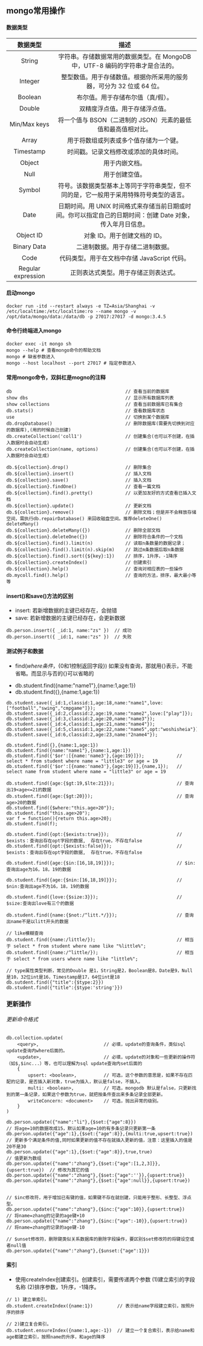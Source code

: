 ## mongo常用操作

#### 数据类型
数据类型 | 描述
:---:|:---:
String | 字符串。存储数据常用的数据类型。在 MongoDB 中，UTF-8 编码的字符串才是合法的。
Integer | 整型数值。用于存储数值。根据你所采用的服务器，可分为 32 位或 64 位。
Boolean | 布尔值。用于存储布尔值（真/假）。
Double | 双精度浮点值。用于存储浮点值。
Min/Max keys | 将一个值与 BSON（二进制的 JSON）元素的最低值和最高值相对比。
Array | 用于将数组或列表或多个值存储为一个键。
Timestamp | 时间戳。记录文档修改或添加的具体时间。
Object | 用于内嵌文档。
Null | 用于创建空值。
Symbol | 符号。该数据类型基本上等同于字符串类型，但不同的是，它一般用于采用特殊符号类型的语言。
Date | 日期时间。用 UNIX 时间格式来存储当前日期或时间。你可以指定自己的日期时间：创建 Date 对象，传入年月日信息。
Object ID | 对象 ID。用于创建文档的 ID。
Binary Data | 二进制数据。用于存储二进制数据。
Code | 代码类型。用于在文档中存储 JavaScript 代码。
Regular expression | 正则表达式类型。用于存储正则表达式。

#### 启动mongo
```
docker run -itd --restart always -e TZ=Asia/Shanghai -v /etc/localtime:/etc/localtime:ro --name mongo -v /opt/data/mongo/data:/data/db -p 27017:27017 -d mongo:3.4.5
```
#### 命令行终端进入mongo
```
docker exec -it mongo sh
mongo --help # 查看mongo命令的帮助文档
mongo # 缺省参数进入
mongo --host localhost --port 27017 # 指定参数进入
```
#### 常用mongo命令，双斜杠是mogno的注释
```
db                                          // 查看当前的数据库
show dbs                                    // 显示所有数据库列表
show collections                            // 查看当前数据库已有集合
db.stats()                                  // 查看数据库状态
use                                         // 切换到某个数据库
db.dropDatabase()                           // 删除数据库(需要先切换到对应的数据库),(用的时候自己创建)
db.createCollection('coll1')                // 创建集合(也可以不创建，在插入数据时会自动生成)
db.createCollection(name, options)          // 创建集合(也可以不创建，在插入数据时会自动生成)

db.${collection}.drop()                     // 删除集合
db.${collection}.insert()                   // 插入文档
db.${collection}.save()                     // 插入文档
db.${collection}.findOne()                  // 查看一篇文档
db.${collection}.find().pretty()            // 以更加友好的方式查看已插入文档
db.${collection}.update()                   // 更新文档
db.${collection}.remove()                   // 删除文档；但是并不会释放存储空间，需执行db.repairDatabase() 来回收磁盘空间。推荐deleteOne() deleteMany()
db.${collection}.deleteMany({})             // 删除全部文档
db.${collection}.deleteOne({})              // 删除符合条件的一个文档
db.${collection}.find().limit(n)            // 读取n条数量的数据记录；
db.${collection}.find().limit(n).skip(m)    // 跳过m条数据后取n条数据
db.${collection}.find().sort({${key}:1})    // 排序，1升序，-1降序
db.${collection}.createIndex()              // 创建索引
db.${collection}.help()                     // 查询对相应表的一些操作
db.mycoll.find().help()                     // 查询的方法，排序，最大最小等等
```

#### insert()和save()方法的区别
* insert: 若新增数据的主键已经存在，会抛错
* save:   若新增数据的主键已经存在，会更新数据
```
db.person.insert({ _id:1, name:"zs" })  // 成功
db.person.insert({ _id:1, name:"zs" })  // 失败
```


#### 测试例子和数据
* find(${where条件}，${0和1控制返回字段})   如果没有查询，那就用{}表示，不能省略。而显示与否的{}可以省略的
- db.student.find({name:"name1"},{name:1,age:1})
- db.student.find({},{name:1,age:1})
```
db.student.save({_id:1,classid:1,age:18,name:"name1",love:["football","swing","cmpgame"]});
db.student.save({_id:2,classid:2,age:19,name:"name2",love:["play"]});
db.student.save({_id:3,classid:2,age:20,name:"name3"});
db.student.save({_id:4,classid:1,age:21,name:"name4"});
db.student.save({_id:5,classid:1,age:22,name:"name5",opt:"woshisheia"});
db.student.save({_id:6,classid:2,age:23,name:"2name4"});

db.student.find({},{name:1,age:1})
db.student.find({name:"name1"},{name:1,age:1})
db.student.find({'$or':[{name:'name3'},{age:19}]});            // select * from student where name = "little3" or age = 19
db.student.find({'$or':[{name:'name3'},{age:19}]},{name,1});   // select name from student where name = "little3" or age = 19

db.student.find({age:{$gt:19,$lte:21}});                       // 查询出19<age<=21的数据
db.student.find({age:{$gt:20}});                               // 查询age>20的数据
db.student.find({$where:"this.age>20"});
db.student.find("this.age>20");
var f = function(){return this.age>20};
db.student.find(f);

db.student.find({opt:{$exists:true}});                         // $exists：查询出存在opt字段的数据,  存在true，不存在false
db.student.find({opt:{$exists:false}});                        // $exists：查询出存在opt字段的数据,  存在true，不存在false

db.student.find({age:{$in:[16,18,19]}});                       // $in:查询出age为16，18，19的数据

db.student.find({age:{$nin:[16,18,19]}});                      // $nin:查询出age不为16，18，19的数据

db.student.find({love:{$size:3}});                             // $size:查询出love有三个的数据

db.student.find({name:{$not:/^litt.*/}});                      // 查询出name不是以litt开头的数据

// like模糊查询
db.student.find({name:/little/});                              // 相当于 select * from student where name like "%little%";
db.student.find({name:/^little/});                             // 相当于 select * from users where name like "little%";

// type属性类型判断，常见的Double 是1，String是2，Boolean是8，Date是9，Null是10，32位int是16，Timestamp是17，64位int是18
db.sutdent.find({"title":{$type:2}})
db.student.find({"title":{$type:'string'}})
```


### 更新操作
###### 更新命令格式
```
db.collection.update(
    <query>,                        // 必填，update的查询条件，类似sql update查询内where后面的。
    <update>,                       // 必填，update的对象和一些更新的操作符（如$,$inc...）等，也可以理解为sql update查询内set后面的
    {
        upsert: <boolean>,          // 可选，这个参数的意思是，如果不存在匹配的记录，是否插入新对象，true为插入，默认是false，不插入。
        multi: <boolean>,           // 可选，mongodb 默认是false，只更新找到的第一条记录，如果这个参数为true，就把按条件查出来多条记录全部更新。
        writeConcern: <document>    // 可选，抛出异常的级别。
    }
)

db.person.update({"name":"li"},{$set:{"age":8}})                         // 将age=10的数据改成15，默认如果age=10的有多条记录只更新第一条
db.person.update({"age":1},{$set:{"age":8}},{multi:true,upsert:true})    // 更新多个满足条件的值,同时如果更新的值不存在就插入更新的值，注意：这里插入的值是20不是30
db.person.update({"age":1},{$set:{"age":8}},true,true)                   // 值更新为数组
db.person.update({"name":"zhang"},{$set:{"age":[1,2,3]}},{upsert:true})  // 修改为其它的值
db.person.update({"name":"zhang"},{$set:{"age":''}},{upsert:true})
db.person.update({"name":"zhang"},{$set:{"age":null}},{upsert:true})


// $inc修改符，用于增加已有键的值，如果键不存在就创建，只能用于整形、长整型、浮点型。
db.person.update({"name":"zhang"},{$inc:{"age":10}},{upsert:true})         // 将name=zhang的记录的age键+10
db.person.update({"name":"zhang"},{$inc:{"age":-10}},{upsert:true})        // 将name=zhang的记录的age键-10

// $unset修改符，删除键类似关系数据库的删除字段操作，要区别$set修改符的将键设空或者null值
db.person.update({"name":"zhang"},{$unset:{"age":1}})
```

#### 索引
* 使用createIndex创建索引。创建索引，需要传递两个参数 (1)建立索引的字段名称 (2)排序参数，1升序，-1降序。
```
// 1) 建立单索引。
db.student.createIndex({name:1})         // 表示给name字段建立索引，按照升序的排序

// 2)建立复合索引。
db.student.ensureIndex({name:1,age:-1})  // 建立一个复合索引，表示给name和age都建立索引，按照name的升序，和age的降序
```
